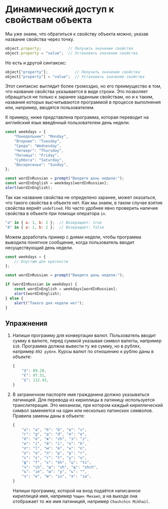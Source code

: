 # Динамический доступ к свойствам объекта

Мы уже знаем, что обратиться к свойству объекта можно, указав название свойства через точку.

```js
object.property;            // Получить значение свойства
object.property = "value";  // Установить значение свойства
```

Но есть и другой синтаксис:

```js
object["property"];            // Получить значение свойства
object["property"] = "value";  // Установить значение свойства
```

Этот синтаксис выглядит более громоздко, но его преимущество в том, что название свойства указывается в виде строки. Это позволяет обращаться не только к заранее заданным свойствам, но и к таким, названия которых высчитываются программой в процессе выполнения или, например, вводятся пользователем.

К примеру, ниже представлена программа, которая переводит на английский язык введённый пользователем день недели.

```js
const weekdays = {
    "Понедельник": "Monday",
    "Вторник": "Tuesday",
    "Среда": "Wednesday",
    "Четверг": "Thursday",
    "Пятница": "Friday",
    "Суббота": "Saturday",
    "Воскресенье": "Sunday",
};

const wordInRussian = prompt("Введите день недели:");
const wordInEnglish = weekdays[wordInRussian];
alert(wordInEnglish);
```

Так как название свойства не определено заранее, может оказаться, что такого свойства в объекте нет. Как мы знаем, в таком случае взятие свойства вернёт `undefined`. Но часто удобнее явно проверить наличие свойства в объекте при помощи оператора `in`.

```js
"a" in { a: 1, b: 2 };  // Возвращает: true
"A" in { a: 1, b: 2 };  // Возвращает: false
```

Можем доработать пример с днями недели, чтобы программа выводила понятное сообщение, когда пользователь вводит несуществующий день недели.

```js
const weekdays = {
    // Опустим для краткости
};

const wordInRussian = prompt("Введите день недели:");

if (wordInRussian in weekdays) {
    const wordInEnglish = weekdays[wordInRussian];
    alert(wordInEnglish);
} else {
    alert("Такого дня недели нет");
}
```

## Упражнения

1. Напиши программу для конвертации валют. Пользователь вводит сумму в валюте, перед суммой указывая символ валюты, например `$10`. Программа должна вывести ту же сумму, но в рублях, например `892 рубля`. Курсы валют по отношению к рублю даны в объекте: 

    ```js
    {
        "$": 89.20,
        "€": 97.51,
        "£": 112.43,
    }
    ```

1. В заграничном паспорте имя гражданина должно указываться латиницей. Для перевода из кириллицы в латиницу используется транслитерация. Это механизм, при котором каждый кириллический символ заменяется на один или несколько латинских символов. Правила замены даны в объекте:

    ```js
    {
        "а": "a", "б": "b", "в": "v",
        "г": "g", "д": "d", "е": "e",
        "ё": "e", "ж": "zh", "з": "z",
        "и": "i", "й": "i", "к": "k",
        "л": "l", "м": "m", "н": "n",
        "о": "o", "п": "p", "р": "r",
        "с": "s", "т": "t", "у": "u",
        "ф": "f", "х": "kh", "ц": "ts",
        "ч": "ch", "ш": "sh", "щ": "shch",
        "ъ": "ie", "ы": "y", "ь": "",
        "э": "e", "ю": "iu", "я": "ia",
    }
    ```

    Напиши программу, которой на вход подаётся написанное кириллицей имя, например `Чащин Михаил`, а на выходе она отображает то же имя латиницей, например `Chashchin Mikhail`.